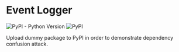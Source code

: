 Event Logger
==============================
![PyPI - Python Version](https://img.shields.io/pypi/pyversions/event-logger?style=plastic)
![PyPI](https://img.shields.io/pypi/v/event-logger?color=informational&style=plastic)

Upload dummy package to PyPI in order to demonstrate dependency confusion attack.

